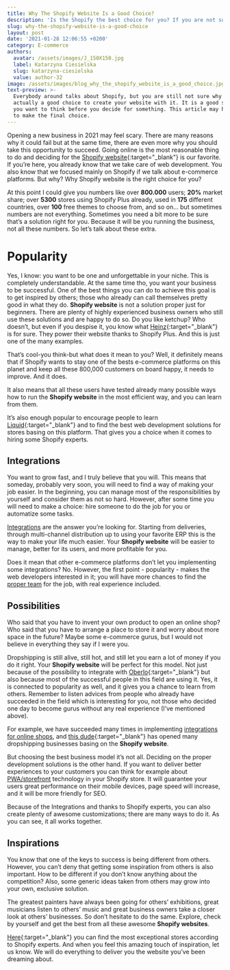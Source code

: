 ```yaml
---
title: Why The Shopify Website Is a Good Choice?
description: 'Is the Shopify the best choice for you? If you are not sure yet, keep reading.'
slug: why-the-shopify-website-is-a-good-choice
layout: post
date: '2021-01-28 12:06:55 +0200'
category: E-commerce
authors:
  avatar: /assets/images/J_150X150.jpg
  label: Katarzyna Ciesielska
  slug: katarzyna-ciesielska
  value: author-32
image: /assets/images/blog_why_the_shopify_website_is_a_good_choice.jpg
text-preview: >-
  Everybody around talks about Shopify, but you are still not sure why is this
  actually a good choice to create your website with it. It is a good sign that
  you want to think before you decide for something. This article may help you
  to make the final choice.
---
```

Opening a new business in 2021 may feel scary. There are many reasons why it could fail but at the same time, there are even more why you should take this opportunity to succeed. Going online is the most reasonable thing to do and deciding for the [Shopify website](https://www.shopify.com/website){:target="_blank"} is our favorite. If you’re here, you already know that we take care of web development. You also know that we focused mainly on Shopify if we talk about e-commerce platforms. But why? Why Shopify website is the right choice for you?

At this point I could give you numbers like over **800.000** users; **20%** market share; over **5300** stores using Shopify Plus already, used in **175** different countries, over **100** free themes to choose from, and so on… but sometimes numbers are not everything. Sometimes you need a bit more to be sure that’s a solution right for you. Because it will be you running the business, not all these numbers. So let’s talk about these extra.

# Popularity

Yes, I know: you want to be one and unforgettable in your niche. This is completely understandable. At the same time tho, you want your business to be successful. One of the best things you can do to achieve this goal is to get inspired by others; those who already can call themselves pretty good in what they do. **Shopify website** is not a solution proper just for beginners. There are plenty of highly experienced business owners who still use these solutions and are happy to do so. Do you like ketchup? Who doesn’t, but even if you despise it, you know what [Heinz](https://www.heinz.com/){:target="_blank"} is for sure. They power their website thanks to Shopify Plus. And this is just one of the many examples.

That’s cool-you think-but what does it mean to you? Well, it definitely means that if Shopify wants to stay one of the bests e-commerce platforms on this planet and keep all these 800,000 customers on board happy, it needs to improve. And it does.

It also means that all these users have tested already many possible ways how to run the **Shopify website** in the most efficient way, and you can learn from them.

It’s also enough popular to encourage people to learn [Liquid](https://shopify.github.io/liquid/){:target="_blank"} and to find the best web development solutions for stores basing on this platform. That gives you a choice when it comes to hiring some Shopify experts.

## Integrations

You want to grow fast, and I truly believe that you will. This means that someday, probably very soon, you will need to find a way of making your job easier. In the beginning, you can manage most of the responsibilities by yourself and consider them as not so hard. However, after some time you will need to make a choice: hire someone to do the job for you or automatize some tasks.

[Integrations](https://naturaily.com/blog/shopify-stores-problems) are the answer you’re looking for. Starting from deliveries, through multi-channel distribution up to using your favorite ERP this is the way to make your life much easier. Your **Shopify website** will be easier to manage, better for its users, and more profitable for you.

Does it mean that other e-commerce platforms don’t let you implementing some integrations? No. However, the first point - popularity - makes the web developers interested in it; you will have more chances to find the [proper team](https://naturaily.com/portfolio/awn) for the job, with real experience included.

## Possibilities

Who said that you have to invent your own product to open an online shop? Who said that you have to arrange a place to store it and worry about more space in the future? Maybe some e-commerce gurus, but I would not believe in everything they say if I were you.

Dropshipping is still alive, still hot, and still let you earn a lot of money if you do it right. Your **Shopify website** will be perfect for this model. Not just because of the possibility to integrate with [Oberlo](https://www.oberlo.com/){:target="_blank"} but also because most of the successful people in this field are using it. Yes, it is connected to popularity as well, and it gives you a chance to learn from others. Remember to listen advices from people who already have succeeded in the field which is interesting for you, not those who decided one day to become gurus without any real experience (I’ve mentioned above).

For example, we have succeeded many times in implementing [integrations for online shops](https://naturaily.com/portfolio/woolman), and [this dude](https://www.youtube.com/watch?v=oiVPokPP90A&ab_channel=AntonKraly-DropShipLifestyle){:target="_blank"} has opened many dropshipping businesses basing on the **Shopify website**.

But choosing the best business model it’s not all. Deciding on the proper development solutions is the other hand. If you want to deliver better experiences to your customers you can think for example about [PWA/storefront](https://naturaily.com/blog/shopify-storefront) technology in your Shopify store. It will guarantee your users great performance on their mobile devices, page speed will increase, and it will be more friendly for SEO.

Because of the Integrations and thanks to  Shopify experts, you can also create plenty of awesome customizations; there are many ways to do it. As you can see, it all works together.

## Inspirations

You know that one of the keys to success is being different from others. However, you can’t deny that getting some inspiration from others is also important. How to be different if you don’t know anything about the competition? Also, some generic ideas taken from others may grow into your own, exclusive solution.

The greatest painters have always been going for others’ exhibitions, great musicians listen to others’ music and great business owners take a closer look at others’ businesses. So don’t hesitate to do the same. Explore, check by yourself and get the best from all these awesome **Shopify websites**.

[Here](https://www.shopify.com/blog/shopify-stores){:target="_blank"} you can find the most exceptional stores according to Shopify experts. And when you feel this amazing touch of inspiration, let us know. We will do everything to deliver you the website you’ve been dreaming about.
